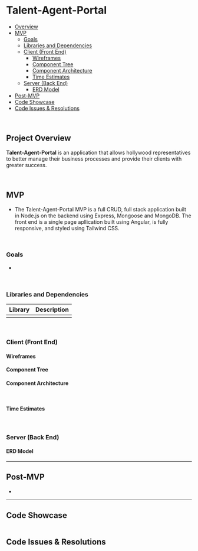 # Talent-Agent-Portal
- [Overview](#overview)
- [MVP](#mvp)
  - [Goals](#goals)
  - [Libraries and Dependencies](#libraries-and-dependencies)
  - [Client (Front End)](#client-front-end)
    - [Wireframes](#wireframes)
    - [Component Tree](#component-tree)
    - [Component Architecture](#component-architecture)
    - [Time Estimates](#time-estimates)
  - [Server (Back End)](#server-back-end)
    - [ERD Model](#erd-model)
- [Post-MVP](#post-mvp)
- [Code Showcase](#code-showcase)
- [Code Issues & Resolutions](#code-issues--resolutions)

<br>

## Project Overview
**Talent-Agent-Portal** is an application that allows hollywood representatives to better manage their business processes and provide their clients with greater success.

<br>

## MVP

- The Talent-Agent-Portal MVP is a full CRUD, full stack application built in Node.js on the backend using Express, Mongoose and MongoDB. The front end is a single page apllication built using Angular, is fully responsive, and styled using Tailwind CSS. 

<br>

### Goals

-

<br>

### Libraries and Dependencies

|     Library      | Description                                |
| :--------------: | :----------------------------------------- |
| | | 

<br>

### Client (Front End)

#### Wireframes
  







#### Component Tree


#### Component Architecture

``` 


```

#### Time Estimates


<br>

### Server (Back End)

#### ERD Model



***

## Post-MVP

- 


***
## Code Showcase


```

```

## Code Issues & Resolutions

